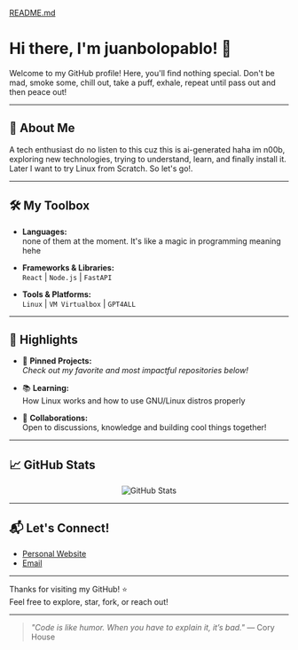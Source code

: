 [README.md](https://github.com/user-attachments/files/22315205/README_Version5.md)
# Hi there, I'm juanbolopablo! 👋

Welcome to my GitHub profile! Here, you'll find nothing special. Don't be mad, smoke some, chill out, take a puff, exhale, repeat until pass out and then peace out!

---

## 🚀 About Me

A tech enthusiast do no listen to this cuz this is ai-generated haha im n00b, exploring new technologies, trying to understand, learn, and finally install it. Later I want to try Linux from Scratch. So let's go!.

---

## 🛠️ My Toolbox

- **Languages:**  
  none of them at the moment. It's like a magic in programming meaning hehe

- **Frameworks & Libraries:**  
  `React` | `Node.js` | `FastAPI`

- **Tools & Platforms:**  
  `Linux` | `VM Virtualbox` | `GPT4ALL`

---

## 🌟 Highlights

- 🚧 **Pinned Projects:**  
  _Check out my favorite and most impactful repositories below!_

- 📚 **Learning:**  
  How Linux works and how to use GNU/Linux distros properly

- 🤝 **Collaborations:**  
  Open to discussions, knowledge and building cool things together!

---

## 📈 GitHub Stats

<p align="center">
  <img src="https://github-readme-stats.vercel.app/api?username=juanbolopablo&show_icons=true&theme=radical" alt="GitHub Stats" />
</p>

---

## 📬 Let's Connect!

- [Personal Website](https://wiki.archlinux.org/)
- [Email](mailto:juanbolopablo@gmail.com)

---

Thanks for visiting my GitHub! ⭐️  
Feel free to explore, star, fork, or reach out!

---

> _"Code is like humor. When you have to explain it, it’s bad."_ — Cory House
